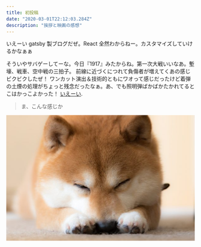 ```yaml
---
title: 初投稿
date: "2020-03-01T22:12:03.284Z"
description: "挨拶と映画の感想"
---
```


いえーい gatsby 製ブログだぜ。React 全然わからねー。カスタマイズしていけるかなぁぁ

そういやサバゲーしてーな。今日『1917』みたからね。第一次大戦いいなあ。塹壕、戦車、空中戦の三拍子。
前線に近づくにつれて負傷者が増えてくあの感じビクビクしたぜ！
ワンカット演出＆技術的ともにワオって感じだったけど着弾の土煙の処理がちょっと残念だったなぁ。あ、でも照明弾ばかばかたかれてるとこはかっこよかった！
[いえーい](https://ja.wikipedia.org/wiki/1917_%E5%91%BD%E3%82%92%E3%81%8B%E3%81%91%E3%81%9F%E4%BC%9D%E4%BB%A4).

> ま、こんな感じか

![Chinese Salty Egg](./iStock-805218690.jpg)

